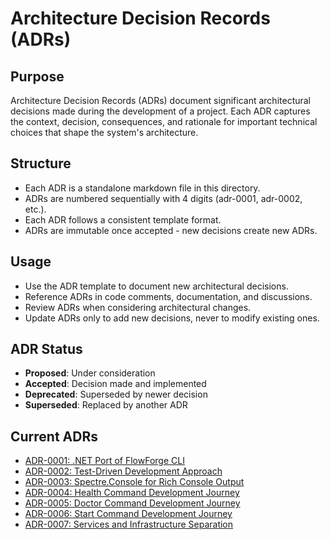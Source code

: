 # Architecture Decision Records (ADRs)

## Purpose
Architecture Decision Records (ADRs) document significant architectural decisions made during the development of a project. Each ADR captures the context, decision, consequences, and rationale for important technical choices that shape the system's architecture.

## Structure
- Each ADR is a standalone markdown file in this directory.
- ADRs are numbered sequentially with 4 digits (adr-0001, adr-0002, etc.).
- Each ADR follows a consistent template format.
- ADRs are immutable once accepted - new decisions create new ADRs.

## Usage
- Use the ADR template to document new architectural decisions.
- Reference ADRs in code comments, documentation, and discussions.
- Review ADRs when considering architectural changes.
- Update ADRs only to add new decisions, never to modify existing ones.

## ADR Status
- **Proposed**: Under consideration
- **Accepted**: Decision made and implemented
- **Deprecated**: Superseded by newer decision
- **Superseded**: Replaced by another ADR

## Current ADRs
- [ADR-0001: .NET Port of FlowForge CLI](adr-0001-dotnet-port-decision.md)
- [ADR-0002: Test-Driven Development Approach](adr-0002-test-driven-development-approach.md)
- [ADR-0003: Spectre.Console for Rich Console Output](adr-0003-spectre-console-adoption.md)
- [ADR-0004: Health Command Development Journey](adr-0004-health-command-development.md)
- [ADR-0005: Doctor Command Development Journey](adr-0005-doctor-command-development.md)
- [ADR-0006: Start Command Development Journey](adr-0006-start-command-development.md)
- [ADR-0007: Services and Infrastructure Separation](adr-0007-services-infrastructure-separation.md)